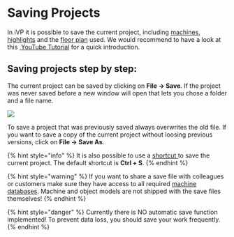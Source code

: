 # Saving Projects

In iVP it is possible to save the current project, including [machines](../machines/first-steps-with-3d-object.md), [highlights](../machines/highlighting-objects.md) and the [floor plan](../user-interface/the-floor-plan.md) used. We would recommend to have a look at this [<img src="../../../.gitbook/assets/YouTube_icon.png" alt="" data-size="line"> YouTube Tutorial](https://youtu.be/MuLt94b64O8) for a quick introduction.

## Saving projects step by step:

The current project can be saved by clicking on **File -> Save**. If the project was never saved before a new window will open that lets you chose a folder and a file name.

![](../../../.gitbook/assets/iVP\_save\_file\_menu\_entry.jpg)

To save a project that was previously saved always overwrites the old file. If you want to save a copy of the current project without loosing previous versions, click on **File -> Save As**.

{% hint style="info" %}
It is also possible to use a [shortcut ](../settings/input-manager.md)to save the current project. The default shortcut is **Ctrl + S**.
{% endhint %}

{% hint style="warning" %}
If you want to share a save file with colleagues or customers make sure they have access to all required [machine databases](broken-reference). Machine and object models are not shipped with the save files themselves!
{% endhint %}

{% hint style="danger" %}
Currently there is NO automatic save function implemented! To prevent data loss, you should save your work frequently.
{% endhint %}
